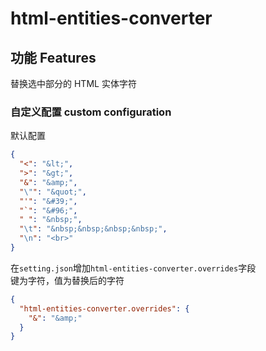 # html-entities-converter

## 功能 Features

替换选中部分的 HTML 实体字符

### 自定义配置 custom configuration

默认配置
```json
{
  "<": "&lt;",
  ">": "&gt;",
  "&": "&amp;",
  "\"": "&quot;",
  "'": "&#39;",
  "`": "&#96;",
  " ": "&nbsp;",
  "\t": "&nbsp;&nbsp;&nbsp;&nbsp;",
  "\n": "<br>"
}
```

在`setting.json`增加`html-entities-converter.overrides`字段  
键为字符，值为替换后的字符

```json
{
  "html-entities-converter.overrides": {
    "&": "&amp;"
  }
}
```

